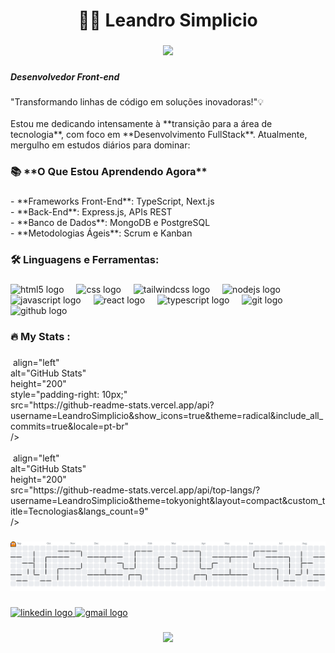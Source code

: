 <h1 align="center">👨‍💻 Leandro Simplicio</h1>

###

<div align="center">
  <img height="150" src="https://media.giphy.com/media/M9gbBd9nbDrOTu1Mqx/giphy.gif"  />
</div>

###

<h5 align="left">Desenvolvedor Front-end</h5>

###

<p align="left">"Transformando linhas de código em soluções inovadoras!"💡<br><br>Estou me dedicando intensamente à **transição para a área de tecnologia**, com foco em **Desenvolvimento FullStack**. Atualmente, mergulho em estudos diários para dominar:</p>

###

<h3 align="left">📚 **O Que Estou Aprendendo Agora**</h3>

###

<p align="left">- **Frameworks Front-End**: TypeScript, Next.js<br>- **Back-End**: Express.js, APIs REST<br>- **Banco de Dados**: MongoDB e PostgreSQL<br>- **Metodologias Ágeis**: Scrum e Kanban</p>

###

<h3 align="left">🛠 Linguagens e Ferramentas:</h3>

###

<div align="left">
  <img src="https://cdn.jsdelivr.net/gh/devicons/devicon/icons/html5/html5-original.svg" height="40" alt="html5 logo"  />
  <img width="12" />
  <img src="https://cdn.jsdelivr.net/gh/devicons/devicon/icons/css3/css3-original.svg" height="40" alt="css logo"  />
  <img width="12" />
  <img src="https://cdn.jsdelivr.net/gh/devicons/devicon/icons/tailwindcss/tailwindcss-original-wordmark.svg" height="40" alt="tailwindcss logo"  />
  <img width="12" />
  <img src="https://cdn.jsdelivr.net/gh/devicons/devicon/icons/nodejs/nodejs-original.svg" height="40" alt="nodejs logo"  />
  <img width="12" />
  <img src="https://cdn.jsdelivr.net/gh/devicons/devicon/icons/javascript/javascript-original.svg" height="40" alt="javascript logo"  />
  <img width="12" />
  <img src="https://cdn.jsdelivr.net/gh/devicons/devicon/icons/react/react-original.svg" height="40" alt="react logo"  />
  <img width="12" />
  <img src="https://cdn.jsdelivr.net/gh/devicons/devicon/icons/typescript/typescript-original.svg" height="40" alt="typescript logo"  />
  <img width="12" />
  <img src="https://cdn.jsdelivr.net/gh/devicons/devicon/icons/git/git-original.svg" height="40" alt="git logo"  />
  <img width="12" />
  <img src="https://cdn.jsdelivr.net/gh/devicons/devicon/icons/github/github-original.svg" height="40" alt="github logo"  />
</div>

###

<h3 align="left">🔥   My Stats :</h3>

###

<p align="left"><img <br>    align="left" <br>    alt="GitHub Stats" <br>    height="200" <br>    style="padding-right: 10px;" <br>    src="https://github-readme-stats.vercel.app/api?username=LeandroSimplicio&show_icons=true&theme=radical&include_all_commits=true&locale=pt-br" <br>  /><br><br><img <br>      align="left" <br>      alt="GitHub Stats" <br>      height="200" <br>      src="https://github-readme-stats.vercel.app/api/top-langs/?username=LeandroSimplicio&theme=tokyonight&layout=compact&custom_title=Tecnologias&langs_count=9" <br>  /></p>

###

<picture>
  <source media="(prefers-color-scheme: dark)" srcset="https://raw.githubusercontent.com/LeandroSImplicio/LeandroSImplicio/output/pacman-contribution-graph-dark.svg">
  <source media="(prefers-color-scheme: light)" srcset="https://raw.githubusercontent.com/LeandroSImplicio/LeandroSImplicio/output/pacman-contribution-graph.svg">
  <img alt="pacman contribution graph" src="https://raw.githubusercontent.com/LeandroSImplicio/LeandroSImplicio/output/pacman-contribution-graph.svg">
</picture>

###

<div align="left">
  <a href="www.linkedin.com/in/leandro-simplicio" target="_blank">
    <img src="https://raw.githubusercontent.com/maurodesouza/profile-readme-generator/master/src/assets/icons/social/linkedin/default.svg" width="52" height="40" alt="linkedin logo"  />
  </a>
  <a href="(https://img.shields.io/badge/-Gmail-D14836?logo=gmail)](mailto:leandro.simpliciio@gmail.com)" target="_blank">
    <img src="https://raw.githubusercontent.com/maurodesouza/profile-readme-generator/master/src/assets/icons/social/gmail/default.svg" width="52" height="40" alt="gmail logo"  />
  </a>
</div>

###

<div align="center">
  <img src="https://visitor-badge.laobi.icu/badge?page_id=LeandroSImplicio.LeandroSImplicio&"  />
</div>

###
